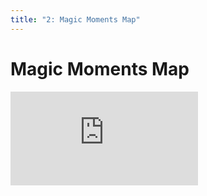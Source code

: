 ```yaml
---
title: "2: Magic Moments Map"
---
```


# Magic Moments Map

<div class='embed-container'><iframe src='https://player.vimeo.com/video/206255815' frameborder='0' webkitAllowFullScreen mozallowfullscreen allowFullScreen></iframe></div>